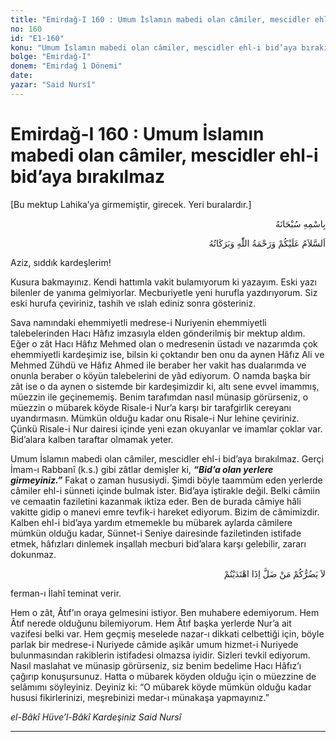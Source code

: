 ```yaml
---
title: "Emirdağ-I 160 : Umum İslamın mabedi olan câmiler, mescidler ehl-i bid’aya bırakılmaz"
no: 160
id: "E1-160"
konu: "Umum İslamın mabedi olan câmiler, mescidler ehl-i bid’aya bırakılmaz"
bolge: "Emirdağ-I"
donem: "Emirdağ 1 Dönemi"
date: 
yazar: "Said Nursî"
---
```


# Emirdağ-I 160 : Umum İslamın mabedi olan câmiler, mescidler ehl-i bid’aya bırakılmaz

<p class="takdim">[Bu mektup Lahika’ya girmemiştir, girecek. Yeri buralardır.]</p>

<p class="arabic" dir="rtl" title="Meal: “Her türlü noksan sıfatlardan yüce olan Allah’ın adıyla.”">بِاسْمِهِ سُبْحَانَهُ</p>

<p class="arabic" dir="rtl" title="Meal: “Allah’ın selâmı, rahmeti ve bereketleri, üzerinize olsun.”">اَلسَّلاَمُ عَلَيْكُمْ وَرَحْمَةُ اللّٰهِ وَبَرَكَاتُهُ</p>

Aziz, sıddık kardeşlerim!

Kusura bakmayınız. Kendi hattımla vakit bulamıyorum ki yazayım. Eski yazı bilenler de yanıma gelmiyorlar. Mecburiyetle yeni hurufla yazdırıyorum. Siz eski hurufa çeviriniz, tashih ve ıslah ediniz sonra gösteriniz.

Sava namındaki ehemmiyetli medrese-i Nuriyenin ehemmiyetli talebelerinden Hacı Hâfız imzasıyla elden gönderilmiş bir mektup aldım. Eğer o zât Hacı Hâfız Mehmed olan o medresenin üstadı ve nazarımda çok ehemmiyetli kardeşimiz ise, bilsin ki çoktandır ben onu da aynen Hâfız Ali ve Mehmed Zühdü ve Hâfız Ahmed ile beraber her vakit has dualarımda ve onunla beraber o köyün talebelerini de yâd ediyorum. O namda başka bir zât ise o da aynen o sistemde bir kardeşimizdir ki, altı sene evvel imammış, müezzin ile geçinememiş. Benim tarafımdan nasıl münasip görürseniz, o müezzin o mübarek köyde Risale-i Nur’a karşı bir tarafgirlik cereyanı uyandırmasın. Mümkün olduğu kadar onu Risale-i Nur lehine çeviriniz. Çünkü Risale-i Nur dairesi içinde yeni ezan okuyanlar ve imamlar çoklar var. Bid’alara kalben taraftar olmamak yeter.

Umum İslamın mabedi olan câmiler, mescidler ehl-i bid’aya bırakılmaz. Gerçi İmam-ı Rabbanî (k.s.) gibi zâtlar demişler ki, ***“Bid’a olan yerlere girmeyiniz.”*** Fakat o zaman hususiydi. Şimdi böyle taammüm eden yerlerde câmiler ehl-i sünneti içinde bulmak ister. Bid’aya iştirakle değil. Belki câmiin ve cemaatin faziletini kazanmak iktiza eder. Ben de burada câmiye hâli vakitte gidip o manevi emre tevfik-i hareket ediyorum. Bizim de câmimizdir. Kalben ehl-i bid’aya yardım etmemekle bu mübarek aylarda câmilere mümkün olduğu kadar, Sünnet-i Seniye dairesinde faziletinden istifade etmek, hâfızları dinlemek inşallah mecburi bid’alara karşı gelebilir, zararı dokunmaz.

<p class="arabic" dir="rtl" title="Meal: “Siz doğru yolda olursanız yoldan sapan kimse size zarar veremez.” [Mâide Sûresi, 5:105]">لاَ يَضُرُّكُمْ مَنْ ضَلَّ اِذَا اهْتَدَيْتُمْ</p>

ferman-ı İlahî teminat verir.

Hem o zât, Âtıf’ın oraya gelmesini istiyor. Ben muhabere edemiyorum. Hem Âtıf nerede olduğunu bilemiyorum. Hem Âtıf başka yerlerde Nur’a ait vazifesi belki var. Hem geçmiş meselede nazar-ı dikkati celbettiği için, böyle parlak bir medrese-i Nuriyede câmide aşikâr umum hizmet-i Nuriyede bulunmasından rakiblerin istifadesi olmazsa iyidir. Sizleri tevkil ediyorum. Nasıl maslahat ve münasip görürseniz, siz benim bedelime Hacı Hâfız’ı çağırıp konuşursunuz. Hatta o mübarek köyden olduğu için o müezzine de selâmımı söyleyiniz. Deyiniz ki: “O mübarek köyde mümkün olduğu kadar hususi fikirlerinizi, meşrebinizi medar-ı münakaşa yapmayınız.”

*el-Bâkî Hüve’l-Bâkî*
*Kardeşiniz*
*Said Nursî*

***
